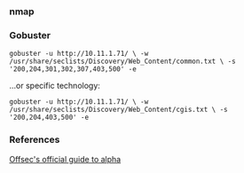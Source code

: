### nmap

### Gobuster  
`gobuster -u http://10.11.1.71/ \
  -w /usr/share/seclists/Discovery/Web_Content/common.txt \
  -s '200,204,301,302,307,403,500' -e`  
  
  ...or specific technology:
  
  `gobuster -u http://10.11.1.71/ \
  -w /usr/share/seclists/Discovery/Web_Content/cgis.txt \
  -s '200,204,403,500' -e`

### References
[Offsec's official guide to alpha](https://forums.offensive-security.com/showthread.php?4689-Offensive-Security-s-Complete-Guide-to-Alpha&highlight=guide+alpha)
